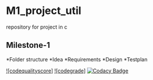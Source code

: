 # M1_project_util
repository for project in c
## Milestone-1
*Folder structure
*Idea
*Requirements
*Design
*Testplan

[![codequalityscore]](https://api.codiga.io/project/31184/score/svg)
[![codegrade]](https://api.codiga.io/project/31184/status/svg)
[![Codacy Badge](https://app.codacy.com/project/badge/Grade/68148aa6008941b5ac95037d3da46c42)](https://www.codacy.com/gh/sneham10/M1_calender_util/dashboard?utm_source=github.com&amp;utm_medium=referral&amp;utm_content=sneham10/M1_calender_util&amp;utm_campaign=Badge_Grade)
